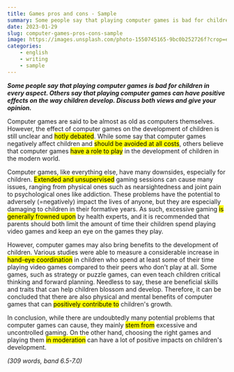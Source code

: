 ```yaml
---
title: Games pros and cons - Sample
summary: Some people say that playing computer games is bad for children in every aspect. Others say that playing computer games can have positive effects on the way children develop. Discuss both views and give your opinion. 
date: 2023-01-29
slug: computer-games-pros-cons-sample
image: https://images.unsplash.com/photo-1550745165-9bc0b252726f?crop=entropy&cs=tinysrgb&fit=max&fm=jpg&ixid=MnwxMTc3M3wwfDF8c2VhcmNofDV8fGdhbWV8ZW58MHx8fHwxNjc0OTk1MzMy&ixlib=rb-4.0.3&q=80&w=2000
categories:
    - english
    - writing
    - sample
---
```


***Some people say that playing computer games is bad for children in every aspect. Others say that playing computer games can have positive effects on the way children develop. Discuss both views and give your opinion.***

Computer games are said to be almost as old as computers themselves. However, the effect of computer games on the development of children is still unclear and <mark>hotly debated</mark>. While some say that computer games negatively affect children and <mark>should be avoided at all costs</mark>, others believe that computer games <mark>have a role to play</mark> in the development of children in the modern world.

Computer games, like everything else, have many downsides, especially for children. <mark>Extended and unsupervised</mark> gaming sessions can cause many issues, ranging from physical ones such as nearsightedness and joint pain to psychological ones like addiction. These problems have the potential to adversely (=negatively) impact the lives of anyone, but they are especially damaging to children in their formative years. As such, excessive gaming <mark>is generally frowned upon</mark> by health experts, and it is recommended that parents should both limit the amount of time their children spend playing video games and keep an eye on the games they play.

However, computer games may also bring benefits to the development of children. Various studies were able to measure a considerable increase in <mark>hand-eye coordination</mark> in children who spend at least some of their time playing video games compared to their peers who don't play at all. Some games, such as strategy or puzzle games, can even teach children critical thinking and forward planning. Needless to say, these are beneficial skills and traits that can help children blossom and develop. Therefore, it can be concluded that there are also physical and mental benefits of computer games that can <mark>positively contribute to</mark> children's growth.

In conclusion, while there are undoubtedly many potential problems that computer games can cause, they mainly <mark>stem from</mark> excessive and uncontrolled gaming. On the other hand, choosing the right games and playing them <mark>in moderation</mark> can have a lot of positive impacts on children's development.

*(309 words, band 6.5-7.0)*
